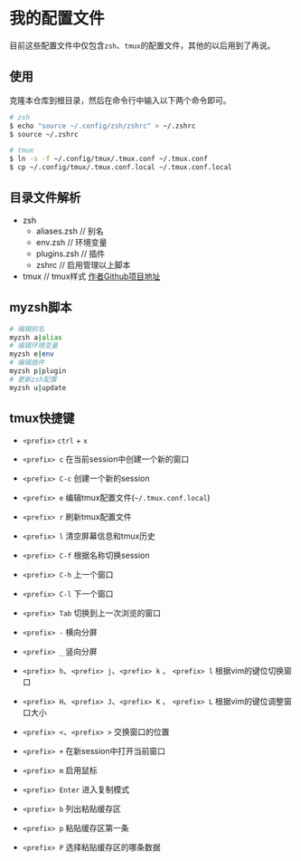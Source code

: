 # 我的配置文件

目前这些配置文件中仅包含`zsh`、`tmux`的配置文件，其他的以后用到了再说。

## 使用

克隆本仓库到根目录，然后在命令行中输入以下两个命令即可。

```bash
# zsh
$ echo "source ~/.config/zsh/zshrc" > ~/.zshrc
$ source ~/.zshrc

# tmux
$ ln -s -f ~/.config/tmux/.tmux.conf ~/.tmux.conf
$ cp ~/.config/tmux/.tmux.conf.local ~/.tmux.conf.local
```

## 目录文件解析

- zsh
  - aliases.zsh  // 别名
  - env.zsh  // 环境变量
  - plugins.zsh  // 插件
  - zshrc  // 启用管理以上脚本
- tmux // tmux样式 [作者Github项目地址](https://github.com/gpakosz/.tmux)

## myzsh脚本
```bash
# 编辑别名
myzsh a|alias
# 编辑环境变量
myzsh e|env
# 编辑插件
myzsh p|plugin
# 更新zsh配置
myzsh u|update
```

## tmux快捷键

- `<prefix>` `ctrl` + `x`

- `<prefix> c` 在当前session中创建一个新的窗口
- `<prefix> C-c` 创建一个新的session
- `<prefix> e` 编辑tmux配置文件(`~/.tmux.conf.local`)
- `<prefix> r` 刷新tmux配置文件
- `<prefix> l` 清空屏幕信息和tmux历史
- `<prefix> C-f` 根据名称切换session
- `<prefix> C-h` 上一个窗口
- `<prefix> C-l` 下一个窗口
- `<prefix> Tab` 切换到上一次浏览的窗口
- `<prefix> -` 横向分屏
- `<prefix> _` 竖向分屏
- `<prefix> h`、`<prefix> j`、`<prefix> k` 、 `<prefix> l` 根据vim的键位切换窗口
- `<prefix> H`、`<prefix> J`、`<prefix> K` 、 `<prefix> L` 根据vim的键位调整窗口大小
- `<prefix> <`、`<prefix> >` 交换窗口的位置
- `<prefix> +` 在新session中打开当前窗口
- `<prefix> m` 启用鼠标
- `<prefix> Enter` 进入复制模式
- `<prefix> b` 列出粘贴缓存区
- `<prefix> p` 粘贴缓存区第一条
- `<prefix> P` 选择粘贴缓存区的哪条数据

